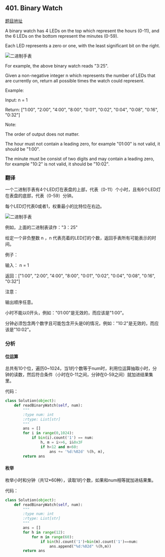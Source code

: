 ## 401. Binary Watch

[题目地址](https://leetcode.com/problems/binary-watch/)

A binary watch has 4 LEDs on the top which represent the hours (0-11), and the 6 LEDs on the bottom represent the minutes (0-59).

Each LED represents a zero or one, with the least significant bit on the right.

![二进制手表](https://upload.wikimedia.org/wikipedia/commons/8/8b/Binary_clock_samui_moon.jpg)

For example, the above binary watch reads "3:25".

Given a non-negative integer n which represents the number of LEDs that are currently on, return all possible times the watch could represent.

Example:

Input: n = 1

Return: ["1:00", "2:00", "4:00", "8:00", "0:01", "0:02", "0:04", "0:08", "0:16", "0:32"]

Note:

The order of output does not matter.

The hour must not contain a leading zero, for example "01:00" is not valid, it should be "1:00".

The minute must be consist of two digits and may contain a leading zero, for example "10:2" is not valid, it should be "10:02".

### 翻译

一个二进制手表有4个LED灯在表盘的上部，代表（0-11）个小时，且有6个LED灯在表盘的底部，代表（0-59）分钟。

每个LED灯代表0或者1，权重最小的比特位在右边。

![二进制手表](https://upload.wikimedia.org/wikipedia/commons/8/8b/Binary_clock_samui_moon.jpg)

例如，上面的二进制表读作："3：25"

给定一个非负整数 n ，n 代表亮着的LED灯的个数，返回手表所有可能表示的时间。

例子：

输入： n = 1

返回：["1:00", "2:00", "4:00", "8:00", "0:01", "0:02", "0:04", "0:08", "0:16", "0:32"]

注意：

输出顺序任意。

小时不能以0开头，例如："01:00"是无效的，而应该是"1:00"。

分钟必须包含两个数字且可能包含开头是0的情况，例如："10:2"是无效的，而应该是"10:02"。

### 分析

#### 位运算

总共有10个位，遍历0~1024，当1的个数等于num时，利用位运算抽取小时，分钟的读数，然后符合条件（小时在0-11之间，分钟在0-59之间）就加进结果集里。

代码：

```Python
class Solution(object):
    def readBinaryWatch(self, num):
        """
        :type num: int
        :rtype: List[str]
        """
        ans = []
        for i in range(0,1024):
            if bin(i).count('1') == num:
                h, m = i>>6, i&0x3F
                if h<12 and m<60:
                    ans += '%d:%02d' %(h, m),
        return ans

```

#### 枚举

枚举小时和分钟（共12*60种），读取1的个数，如果和num相等就加进结果集。

代码：

```Python
class Solution(object):
    def readBinaryWatch(self, num):
        """
        :type num: int
        :rtype: List[str]
        """
        ans = []
        for h in range(12):
            for m in range(60):
                if bin(h).count('1')+bin(m).count('1')==num:
                    ans.append("%d:%02d" %(h,m))
        return ans
```

